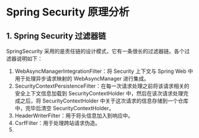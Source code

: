 # Spring Security 原理分析

## 1. Spring Security 过滤器链

SpringSecurity 采用的是责任链的设计模式，它有一条很长的过滤器链。各个过滤器说明如下：
1. WebAsyncManagerIntegrationFilter：将 Security 上下文与 Spring Web 中用于处理异步请求映射的 WebAsyncManager 进行集成。
2. SecurityContextPersistenceFilter：在每一次请求处理之前将该请求相关的安全上下文信息加载到 SecurityContextHolder 中，然后在该次请求处理完成之后，将 SecurityContextHolder 中关于这次请求的信息存储到一个仓库中，完毕后清空 SecurityContextHolder。
3. HeaderWriterFilter：用于将头信息加入到响应中。
4. CsrfFilter：用于处理跨站请求伪造。
5. 